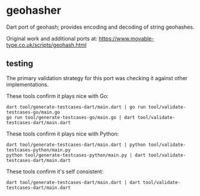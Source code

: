 
geohasher
=========

Dart port of geohash; provides encoding and decoding of string geohashes.

Original work and additional ports at:
https://www.movable-type.co.uk/scripts/geohash.html


testing
-------

The primary validation strategy for this port was checking it against other implementations.

These tools confirm it plays nice with Go:

```
dart tool/generate-testcases-dart/main.dart | go run tool/validate-testcases-go/main.go
go run tool/generate-testcases-go/main.go | dart tool/validate-testcases-dart/main.dart
```

These tools confirm it plays nice with Python:

```
dart tool/generate-testcases-dart/main.dart | python tool/validate-testcases-python/main.py
python tool/generate-testcases-python/main.py | dart tool/validate-testcases-dart/main.dart
```

These tools confirm it's self consistent:

```
dart tool/generate-testcases-dart/main.dart | dart tool/validate-testcases-dart/main.dart
```
